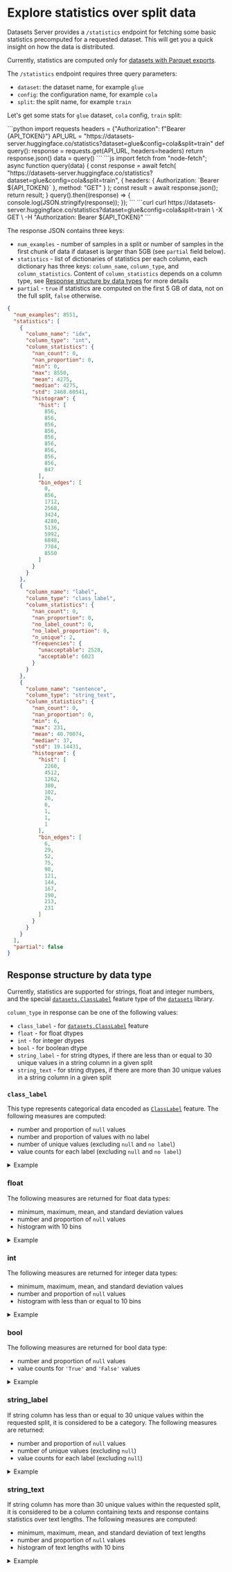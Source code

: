 # Explore statistics over split data

Datasets Server provides a `/statistics` endpoint for fetching some basic statistics precomputed for a requested dataset. This will get you a quick insight on how the data is distributed.

<Tip warning={true}>
  Currently, statistics are computed only for <a href="./parquet">datasets with Parquet exports</a>.
</Tip>

The `/statistics` endpoint requires three query parameters:

- `dataset`: the dataset name, for example `glue`
- `config`: the configuration name, for example `cola`
- `split`: the split name, for example `train`

Let's get some stats for `glue` dataset, `cola` config, `train` split:

<inferencesnippet>
<python>
```python
import requests
headers = {"Authorization": f"Bearer {API_TOKEN}"}
API_URL = "https://datasets-server.huggingface.co/statistics?dataset=glue&config=cola&split=train"
def query():
    response = requests.get(API_URL, headers=headers)
    return response.json()
data = query()
```
</python>
<js>
```js
import fetch from "node-fetch";
async function query(data) {
    const response = await fetch(
        "https://datasets-server.huggingface.co/statistics?dataset=glue&config=cola&split=train",
        {
            headers: { Authorization: `Bearer ${API_TOKEN}` },
            method: "GET"
        }
    );
    const result = await response.json();
    return result;
}
query().then((response) => {
    console.log(JSON.stringify(response));
});
```
</js>
<curl>
```curl
curl https://datasets-server.huggingface.co/statistics?dataset=glue&config=cola&split=train \
        -X GET \
        -H "Authorization: Bearer ${API_TOKEN}"
```
</curl>
</inferencesnippet>

The response JSON contains three keys:
* `num_examples` - number of samples in a split or number of samples in the first chunk of data if dataset is larger than 5GB (see `partial` field below).
* `statistics` - list of dictionaries of statistics per each column, each dictionary has three keys: `column_name`, `column_type`, and `column_statistics`. Content of `column_statistics` depends on a column type, see [Response structure by data types](./statistics#response-structure-by-data-type) for more details
* `partial` - `true` if statistics are computed on the first 5 GB of data, not on the full split, `false` otherwise.

```json
{
  "num_examples": 8551,
  "statistics": [
    {
      "column_name": "idx",
      "column_type": "int",
      "column_statistics": {
        "nan_count": 0,
        "nan_proportion": 0,
        "min": 0,
        "max": 8550,
        "mean": 4275,
        "median": 4275,
        "std": 2468.60541,
        "histogram": {
          "hist": [
            856,
            856,
            856,
            856,
            856,
            856,
            856,
            856,
            856,
            847
          ],
          "bin_edges": [
            0,
            856,
            1712,
            2568,
            3424,
            4280,
            5136,
            5992,
            6848,
            7704,
            8550
          ]
        }
      }
    },
    {
      "column_name": "label",
      "column_type": "class_label",
      "column_statistics": {
        "nan_count": 0,
        "nan_proportion": 0,
        "no_label_count": 0,
        "no_label_proportion": 0,
        "n_unique": 2,
        "frequencies": {
          "unacceptable": 2528,
          "acceptable": 6023
        }
      }
    },
    {
      "column_name": "sentence",
      "column_type": "string_text",
      "column_statistics": {
        "nan_count": 0,
        "nan_proportion": 0,
        "min": 6,
        "max": 231,
        "mean": 40.70074,
        "median": 37,
        "std": 19.14431,
        "histogram": {
          "hist": [
            2260,
            4512,
            1262,
            380,
            102,
            26,
            6,
            1,
            1,
            1
          ],
          "bin_edges": [
            6,
            29,
            52,
            75,
            98,
            121,
            144,
            167,
            190,
            213,
            231
          ]
        }
      }
    }
  ],
  "partial": false
}
```

## Response structure by data type

Currently, statistics are supported for strings, float and integer numbers, and the special [`datasets.ClassLabel`](https://huggingface.co/docs/datasets/package_reference/main_classes#datasets.ClassLabel) feature type of the [`datasets`](https://huggingface.co/docs/datasets/) library.

`column_type` in response can be one of the following values:

* `class_label` - for [`datasets.ClassLabel`](https://huggingface.co/docs/datasets/package_reference/main_classes#datasets.ClassLabel) feature
* `float` - for float dtypes
* `int` - for integer dtypes
* `bool` - for boolean dtype
* `string_label` - for string dtypes, if there are less than or equal to 30 unique values in a string column in a given split
* `string_text` - for string dtypes, if there are more than 30 unique values in a string column in a given split

### `class_label`

This type represents categorical data encoded as [`ClassLabel`](https://huggingface.co/docs/datasets/package_reference/main_classes#datasets.ClassLabel) feature. The following measures are computed:

* number and proportion of `null` values
* number and proportion of values with no label
* number of unique values (excluding `null` and `no label`)
* value counts for each label (excluding `null` and `no label`)

<details><summary>Example </summary>
<p>

```json
{
  "column_name": "label",
  "column_type": "class_label",
  "column_statistics": {
    "nan_count": 0,
    "nan_proportion": 0,
    "no_label_count": 0,
    "no_label_proportion": 0,
    "n_unique": 2,
    "frequencies": {
      "unacceptable": 2528,
      "acceptable": 6023
    }
  }
}
```

</p>
</details>

### float

The following measures are returned for float data types:

* minimum, maximum, mean, and standard deviation values
* number and proportion of `null` values
* histogram with 10 bins

<details><summary>Example </summary>
<p>

```json
{
  "column_name": "clarity",
  "column_type": "float",
  "column_statistics": {
    "nan_count": 0,
    "nan_proportion": 0,
    "min": 0,
    "max": 2,
    "mean": 1.67206,
    "median": 1.8,
    "std": 0.38714,
    "histogram": {
      "hist": [
        17,
        12,
        48,
        52,
        135,
        188,
        814,
        15,
        1628,
        2048
      ],
      "bin_edges": [
        0,
        0.2,
        0.4,
        0.6,
        0.8,
        1,
        1.2,
        1.4,
        1.6,
        1.8,
        2
      ]
    }
  }
}
```

</p>
</details>

### int

The following measures are returned for integer data types:

* minimum, maximum, mean, and standard deviation values
* number and proportion of `null` values
* histogram with less than or equal to 10 bins

<details><summary>Example </summary>
<p>

```json
{
    "column_name": "direction",
    "column_type": "int",
    "column_statistics": {
        "nan_count": 0,
        "nan_proportion": 0.0,
        "min": 0,
        "max": 1,
        "mean": 0.49925,
        "median": 0.0,
        "std": 0.5,
        "histogram": {
            "hist": [
                50075,
                49925
            ],
            "bin_edges": [
                0,
                1,
                1
            ]
        }
    }
}
```

</p>
</details>

### bool

The following measures are returned for bool data type:

* number and proportion of `null` values
* value counts for `'True'` and `'False'` values

<details><summary>Example </summary>
<p>

```json
{
  "column_name": "penalty",
  "column_type": "bool",
  "column_statistics":
    {
        "nan_count": 3,
        "nan_proportion": 0.15,
        "frequencies": {
            "False": 7,
            "True": 10
        }
    }
}
```

</p>
</details>


### string_label

If string column has less than or equal to 30 unique values within the requested split, it is considered to be a category. The following measures are returned:

* number and proportion of `null` values
* number of unique values (excluding `null`)
* value counts for each label (excluding `null`)

<details><summary>Example </summary>
<p>

```json
{
  "column_name": "answerKey",
  "column_type": "string_label",
  "column_statistics": {
    "nan_count": 0,
    "nan_proportion": 0,
    "n_unique": 4,
    "frequencies": {
      "D": 1221,
      "C": 1146,
      "A": 1378,
      "B": 1212
    }
  }
}

```

</p>
</details>

### string_text

If string column has more than 30 unique values within the requested split, it is considered to be a column containing texts and response contains statistics over text lengths. The following measures are computed:

* minimum, maximum, mean, and standard deviation of text lengths
* number and proportion of `null` values
* histogram of text lengths with 10 bins

<details><summary>Example </summary>
<p>

```json
{
  "column_name": "sentence",
  "column_type": "string_text",
  "column_statistics": {
    "nan_count": 0,
    "nan_proportion": 0,
    "min": 6,
    "max": 231,
    "mean": 40.70074,
    "median": 37,
    "std": 19.14431,
    "histogram": {
      "hist": [
        2260,
        4512,
        1262,
        380,
        102,
        26,
        6,
        1,
        1,
        1
      ],
      "bin_edges": [
        6,
        29,
        52,
        75,
        98,
        121,
        144,
        167,
        190,
        213,
        231
      ]
    }
  }
}
```

</p>
</details>